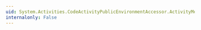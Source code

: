 ```yaml
---
uid: System.Activities.CodeActivityPublicEnvironmentAccessor.ActivityMetadata
internalonly: False
---
```

